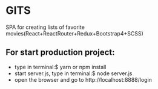 
# GITS
SPA for creating lists of favorite movies(React+ReactRouter+Redux+Bootstrap4+SCSS)


## For start production project:
- type in terminal:$ yarn or npm install
- start server.js, type in terminal:$ node server.js
- open the browser and go to http://localhost:8888/login
